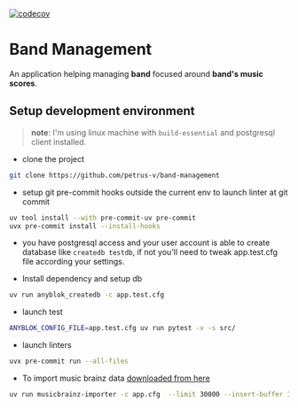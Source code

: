 [![codecov](https://codecov.io/gh/petrus-v/band-management/graph/badge.svg?token=IXBBQODJEJ)](https://codecov.io/gh/petrus-v/band-management)

# Band Management

An application helping managing **band** focused around
**band's music scores**.


## Setup development environment

> **note**: I'm using linux machine with `build-essential` and postgresql client installed.

* clone the project

```bash
git clone https://github.com/petrus-v/band-management
```

* setup git pre-commit hooks outside the current env to launch linter at git commit

```bash
uv tool install --with pre-commit-uv pre-commit
uvx pre-commit install --install-hooks
```

* you have postgresql access and your user account is able to create database
  like `createdb testdb`, if not you'll need to tweak app.test.cfg file according
  your settings.

* Install dependency and setup db

```bash
uv run anyblok_createdb -c app.test.cfg
```

* launch test

```bash
ANYBLOK_CONFIG_FILE=app.test.cfg uv run pytest -v -s src/
```

* launch linters

```bash
uvx pre-commit run --all-files
```

* To import music brainz data [downloaded from here](
  https://data.metabrainz.org/pub/musicbrainz/data/json-dumps/)

```bash
uv run musicbrainz-importer -c app.cfg  --limit 30000 --insert-buffer 1000 ~/path/to/recording 
```